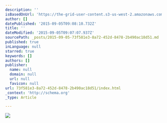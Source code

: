 ```yaml
---
description: ''
isBasedOnUrl: 'https://the-grid-user-content.s3-us-west-2.amazonaws.com/a8cc33c0-bedb-4611-a44b-a39010c5e873.jpg'
author: []
datePublished: '2015-09-05T09:08:10.732Z'
title: ''
dateModified: '2015-09-05T09:07:07.937Z'
sourcePath: _posts/2015-09-05-73f581e3-8a72-452d-8478-2b490ac18d51.md
published: true
inLanguage: null
starred: true
keywords: []
authors: []
publisher:
  name: null
  domain: null
  url: null
  favicon: null
url: 73f581e3-8a72-452d-8478-2b490ac18d51/index.html
_context: 'http://schema.org'
_type: Article

---
```

![](https://the-grid-user-content.s3-us-west-2.amazonaws.com/a8cc33c0-bedb-4611-a44b-a39010c5e873.jpg)